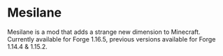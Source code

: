 # Mesilane
Mesilane is a mod that adds a strange new dimension to Minecraft.
Currently available for Forge 1.16.5, previous versions available for Forge 1.14.4 & 1.15.2.
